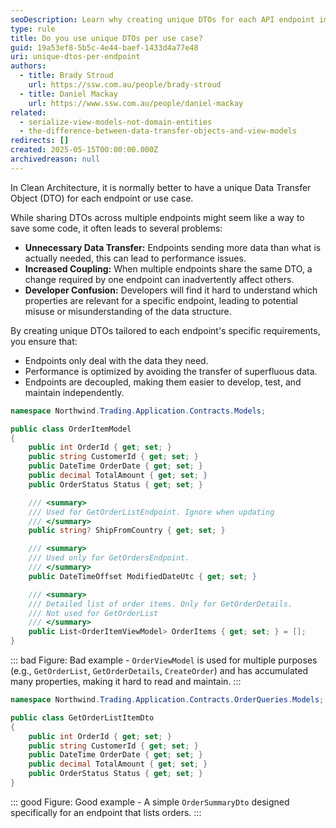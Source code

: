 ```yaml
---
seoDescription: Learn why creating unique DTOs for each API endpoint improves performance, reduces coupling, and leads to better maintainability in Clean Architecture.
type: rule
title: Do you use unique DTOs per use case?
guid: 19a53ef8-5b5c-4e44-baef-1433d4a77e48
uri: unique-dtos-per-endpoint
authors:
  - title: Brady Stroud
    url: https://ssw.com.au/people/brady-stroud
  - title: Daniel Mackay
    url: https://www.ssw.com.au/people/daniel-mackay
related:
  - serialize-view-models-not-domain-entities
  - the-difference-between-data-transfer-objects-and-view-models
redirects: []
created: 2025-05-15T00:00:00.000Z
archivedreason: null
---
```


In Clean Architecture, it is normally better to have a unique Data Transfer Object (DTO) for each endpoint or use case.

While sharing DTOs across multiple endpoints might seem like a way to save some code, it often leads to several problems:

* **Unnecessary Data Transfer:** Endpoints sending more data than what is actually needed, this can lead to performance issues.
* **Increased Coupling:** When multiple endpoints share the same DTO, a change required by one endpoint can inadvertently affect others.
* **Developer Confusion:** Developers will find it hard to understand which properties are relevant for a specific endpoint, leading to potential misuse or misunderstanding of the data structure.

<!--endintro-->

By creating unique DTOs tailored to each endpoint's specific requirements, you ensure that:

* Endpoints only deal with the data they need.
* Performance is optimized by avoiding the transfer of superfluous data.
* Endpoints are decoupled, making them easier to develop, test, and maintain independently.

```csharp
namespace Northwind.Trading.Application.Contracts.Models;

public class OrderItemModel
{
    public int OrderId { get; set; } 
    public string CustomerId { get; set; }
    public DateTime OrderDate { get; set; }
    public decimal TotalAmount { get; set; }
    public OrderStatus Status { get; set; }

    /// <summary>
    /// Used for GetOrderListEndpoint. Ignore when updating
    /// </summary>
    public string? ShipFromCountry { get; set; }

    /// <summary>
    /// Used only for GetOrdersEndpoint. 
    /// </summary>
    public DateTimeOffset ModifiedDateUtc { get; set; }

    /// <summary>
    /// Detailed list of order items. Only for GetOrderDetails.
    /// Not used for GetOrderList
    /// </summary>
    public List<OrderItemViewModel> OrderItems { get; set; } = [];
}
```

::: bad
Figure: Bad example - `OrderViewModel` is used for multiple purposes (e.g., `GetOrderList`, `GetOrderDetails`, `CreateOrder`) and has accumulated many properties, making it hard to read and maintain.
:::

```csharp
namespace Northwind.Trading.Application.Contracts.OrderQueries.Models;

public class GetOrderListItemDto
{
    public int OrderId { get; set; }
    public string CustomerId { get; set; }
    public DateTime OrderDate { get; set; }
    public decimal TotalAmount { get; set; }
    public OrderStatus Status { get; set; }
}
```

::: good
Figure: Good example - A simple `OrderSummaryDto` designed specifically for an endpoint that lists orders.
:::
